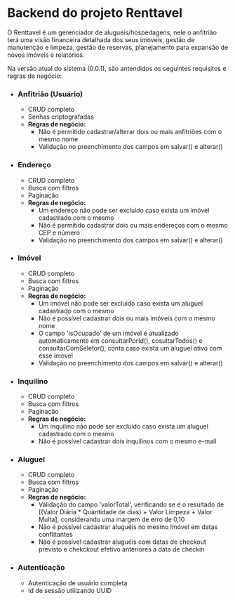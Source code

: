 # Backend do projeto Renttavel
O Renttavel é um gerenciador de alugueis/hospedagens, nele o anfitrião terá uma visão financeira detalhada dos seus imoveis, gestão de manutenção e limpeza, gestão de reservas, planejamento para expansão de novos imóveis e relatórios.

Na versão atual do sistema (0.0.1), são antendidos os seguintes requisitos e regras de negócio:

- ### Anfitrião (Usuário)
  - CRUD completo
  - Senhas criptografadas
  - <b>Regras de negócio:</b>
    - Não é permitido cadastrar/alterar dois ou mais anfitriões com o mesmo nome
    - Validação no preenchimento dos campos em salvar() e alterar()
- ### Endereço
  - CRUD completo
  - Busca com filtros
  - Paginação
  - <b>Regras de negócio:</b>
    - Um endereço não pode ser excluído caso exista um imóvel cadastrado com o mesmo
    - Não é permitido cadastrar dois ou mais endereços com o mesmo CEP e número
    - Validação no preenchimento dos campos em salvar() e alterar()
- ### Imóvel
  - CRUD completo
  - Busca com filtros
  - Paginação
  - <b>Regras de negócio:</b>
    - Um imóvel não pode ser excluído caso exista um aluguel cadastrado com o mesmo
    - Não é possível cadastrar dois ou mais imóveis com o mesmo nome
    - O campo 'isOcupado' de um imóvel é atualizado automaticamente em consultarPorId(), cosultarTodos() e consultarComSeletor(), conta caso exista um aluguel ativo com esse imovel
    - Validação no preenchimento dos campos em salvar() e alterar()
- ### Inquilino
  - CRUD completo
  - Busca com filtros
  - Paginação
  - <b>Regras de negócio:</b>
    - Um inquilino não pode ser excluído caso exista um aluguel cadastrado com o mesmo
    - Não é possível cadastrar dois inquilinos com o mesmo e-mail
- ### Aluguel
  - CRUD completo
  - Busca com filtros
  - Paginação
  - <b>Regras de negócio:</b>
    - Validação do campo 'valorTotal', verificando se é o resultado de [(Valor Diária * Quantidade de dias) + Valor Limpeza + Valor Multa], considerando uma margem de erro de 0,10
    - Não é possível cadastrar aluguéis no mesmo Imóvel em datas conflitantes
    - Não é possível cadastrar aluguéis com datas de checkout previsto e chekckout efetivo anteriores a data de checkin
- ### Autenticação
  - Autenticação de usuário completa
  - Id de sessão utilizando UUID
    
  

  


